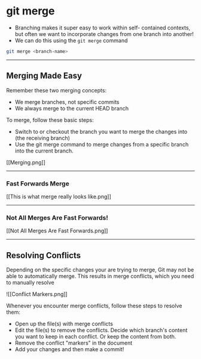 # git merge

- Branching makes it super easy to work within self- contained contexts, but often we want to incorporate changes from one branch into another!
- We can do this using the `git merge` command

```bash
git merge <branch-name>
```

---

## Merging Made Easy

Remember these two merging concepts:

- We merge branches, not specific commits
- We always merge to the current HEAD branch

To merge, follow these basic steps:

- Switch to or checkout the branch you want to merge the changes into (the receiving branch)
- Use the git merge command to merge changes from a specific branch into the current branch.

[[Merging.png]]

---

### Fast Forwards Merge

[[This is what merge really looks like.png]]

---

### Not All Merges Are Fast Forwards!

[[Not All Merges Are Fast Forwards.png]]

---

## Resolving Conflicts

Depending on the specific changes your are trying to merge, Git may not be able to automatically merge. This results in merge conflicts, which you need to manually resolve

![[Conflict Markers.png]]

Whenever you encounter merge conflicts, follow these steps to resolve them:

- Open up the file(s) with merge conflicts
- Edit the file(s) to remove the conflicts. Decide which branch's content you want to keep in each conflict. Or keep the content from both.
- Remove the conflict "markers" in the document
- Add your changes and then make a commit!
